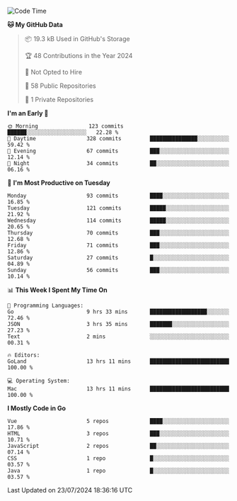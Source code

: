 <!--START_SECTION:waka-->
![Code Time](http://img.shields.io/badge/Code%20Time-1%2C186%20hrs%2058%20mins-blue)

**🐱 My GitHub Data** 

> 📦 19.3 kB Used in GitHub's Storage 
 > 
> 🏆 48 Contributions in the Year 2024
 > 
> 🚫 Not Opted to Hire
 > 
> 📜 58 Public Repositories 
 > 
> 🔑 1 Private Repositories 
 > 
**I'm an Early 🐤** 

```text
🌞 Morning                123 commits         ██████░░░░░░░░░░░░░░░░░░░   22.28 % 
🌆 Daytime                328 commits         ███████████████░░░░░░░░░░   59.42 % 
🌃 Evening                67 commits          ███░░░░░░░░░░░░░░░░░░░░░░   12.14 % 
🌙 Night                  34 commits          ██░░░░░░░░░░░░░░░░░░░░░░░   06.16 % 
```
📅 **I'm Most Productive on Tuesday** 

```text
Monday                   93 commits          ████░░░░░░░░░░░░░░░░░░░░░   16.85 % 
Tuesday                  121 commits         █████░░░░░░░░░░░░░░░░░░░░   21.92 % 
Wednesday                114 commits         █████░░░░░░░░░░░░░░░░░░░░   20.65 % 
Thursday                 70 commits          ███░░░░░░░░░░░░░░░░░░░░░░   12.68 % 
Friday                   71 commits          ███░░░░░░░░░░░░░░░░░░░░░░   12.86 % 
Saturday                 27 commits          █░░░░░░░░░░░░░░░░░░░░░░░░   04.89 % 
Sunday                   56 commits          ███░░░░░░░░░░░░░░░░░░░░░░   10.14 % 
```


📊 **This Week I Spent My Time On** 

```text
💬 Programming Languages: 
Go                       9 hrs 33 mins       ██████████████████░░░░░░░   72.46 % 
JSON                     3 hrs 35 mins       ███████░░░░░░░░░░░░░░░░░░   27.23 % 
Text                     2 mins              ░░░░░░░░░░░░░░░░░░░░░░░░░   00.31 % 

🔥 Editors: 
GoLand                   13 hrs 11 mins      █████████████████████████   100.00 % 

💻 Operating System: 
Mac                      13 hrs 11 mins      █████████████████████████   100.00 % 
```

**I Mostly Code in Go** 

```text
Vue                      5 repos             ████░░░░░░░░░░░░░░░░░░░░░   17.86 % 
HTML                     3 repos             ███░░░░░░░░░░░░░░░░░░░░░░   10.71 % 
JavaScript               2 repos             ██░░░░░░░░░░░░░░░░░░░░░░░   07.14 % 
CSS                      1 repo              █░░░░░░░░░░░░░░░░░░░░░░░░   03.57 % 
Java                     1 repo              █░░░░░░░░░░░░░░░░░░░░░░░░   03.57 % 
```




 Last Updated on 23/07/2024 18:36:16 UTC
<!--END_SECTION:waka-->
